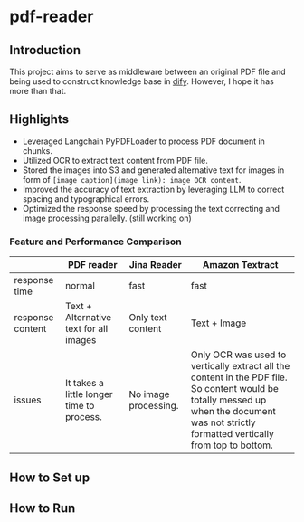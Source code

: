 # pdf-reader

## Introduction
This project aims to serve as middleware between an original PDF file and being used to construct knowledge base in [dify](https://dify.ai/). However, I hope it has more than that.


## Highlights
- Leveraged Langchain PyPDFLoader to process PDF document in chunks.
- Utilized OCR to extract text content from PDF file.
- Stored the images into S3 and generated alternative text for images in form of `[image caption](image link): image OCR content`.
- Improved the accuracy of text extraction by leveraging LLM to correct spacing and typographical errors.
- Optimized the response speed by processing the text correcting and image processing parallelly. (still working on)

### Feature and Performance Comparison

|                | PDF reader                                | Jina Reader          | Amazon Textract                                                                                                                                                                            |
|----------------|-------------------------------------------|----------------------|--------------------------------------------------------------------------------------------------------------------------------------------------------------------------------------------|
| response time  | normal                                    | fast                 | fast                                                                                                                                                                                       |
| response content | Text + Alternative text for all images    | Only text content   | Text + Image                                                                                                                                                                               |
| issues         | It takes a little longer time to process. | No image processing. | Only OCR was used to vertically extract all the content in the PDF file. So content would be totally messed up when the document was not strictly formatted vertically from top to bottom. |

## How to Set up

## How to Run

